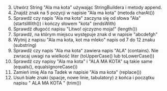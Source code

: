 3. Utwórz String "Ala ma kota" używając StringBuildera i metody append.
4. Znajdź znak na 5 pozycji w napisie "Ala ma kota" (metoda charAt())
5. Sprawdź czy napis "Ala ma kota" zaczyna się od słowa "Ala" (startsWith()) i kończy słowem "kota" (endsWith)
6. Sprawdź długoćć napisu "Litwo! ojczyzno moja!" (length())
7. Sprawdź, na którym miejscu występuje znak d w napisie "abcdefgh"
8. Wytnij z napisu "Ala ma kota, kot ma mleko" napis od 7 do 12 znaku (substring)
9. Sprawdź czy napis "Ala ma kota" zawiera napis "ALA" (contains). Nie zwracaj uwagi na wielkość liter (toUpperCase()
lub toLowerCase())
10. Sprawdź czy napisy "Ala ma kota" i "ALA MA KOTA" są takie same (equals(), equalsIgnoreCase())
11. Zamień imię Ala na Tadek w napisie "Ala ma kota" (replace())
12. Usuń białe znaki (spacje, nowe linie, tabulatory) z końca i początku napisu "    ALA MA KOTA    " (trim())